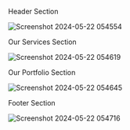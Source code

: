 Header Section

![Screenshot 2024-05-22 054554](https://github.com/Am1nn/Template-1-HTML/assets/129307929/b3d68381-6113-4f05-9066-78ee3a71a70e)

Our Services Section

![Screenshot 2024-05-22 054619](https://github.com/Am1nn/Template-1-HTML/assets/129307929/722c686b-89b9-4394-801e-475d25e7f404)

Our Portfolio Section

![Screenshot 2024-05-22 054645](https://github.com/Am1nn/Template-1-HTML/assets/129307929/52173b5c-3dec-425d-a1ed-78d8b5f5a0b6)

Footer Section

![Screenshot 2024-05-22 054716](https://github.com/Am1nn/Template-1-HTML/assets/129307929/6dc720b2-1e4f-4d8c-9fce-8c858fc94947)


